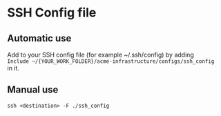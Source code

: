 # SSH Config file

## Automatic use
Add to your SSH config file (for example ~/.ssh/config) by adding  
`Include ~/{YOUR_WORK_FOLDER}/acme-infrastructure/configs/ssh_config`  
in it.

## Manual use
`ssh <destination> -F ./ssh_config`